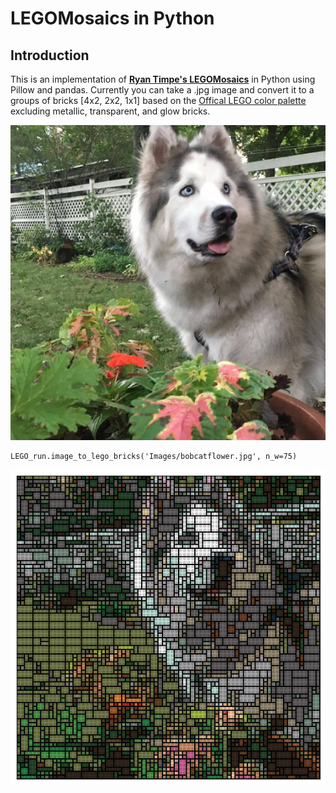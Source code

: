 # LEGOMosaics in Python

## Introduction
This is an implementation of [**Ryan Timpe's LEGOMosaics**](https://github.com/ryantimpe/LEGOMosaics) in Python using Pillow and pandas. Currently you can take a .jpg image and convert it to a groups of bricks [4x2, 2x2, 1x1] based on the [Offical LEGO color palette](http://www.bartneck.de/wp-content/uploads/2016/09/2016-LEGO-color-palette.pdf) excluding metallic, transparent, and glow bricks.  

![](For_Readme/bobcatflower_orig.png)

    LEGO_run.image_to_lego_bricks('Images/bobcatflower.jpg', n_w=75)
![](For_Readme/bobcatflower_bricked.png)